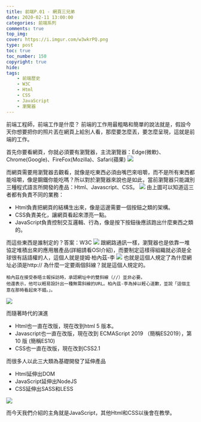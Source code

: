```yaml
---
title: 前端P.01 - 網頁三兄弟
date: 2020-02-11 13:00:00
categories: 前端系列
comments: true
top_img: 
cover: https://i.imgur.com/w3wkrPQ.png
type: post
toc: true
toc_number: 150
copyright: true
hide:
tags: 
    - 前端歷史
    - W3C
    - Html
    - CSS
    - JavaScript
    - 瀏覽器
---
```

前端工程師，前端工作是什麼？
前端的工作用最粗略和簡單的說法就是，假設今天你想要把你的照片丟在網頁上給別人看，那麼要怎麼丟，要怎麼呈現，這就是前端的工作。

首先你要看網頁，你就必須要有瀏覽器，主流瀏覽器：Edge(微軟)、Chrome(Google)、FireFox(Mozilla)、Safari(蘋果)
![](https://i.imgur.com/S8z19lm.png)

而網頁需要用瀏覽器去觀看，就像是吃東西必須由嘴巴來咀嚼，而不是所有東西都能咀嚼，像是鋼鐵你能吃嗎？所以對於瀏覽器來說也是如此，當前瀏覽器只能識別三種程式語言所開發的產品：Html、Javascript、CSS。
![](https://i.imgur.com/1Yb84KH.png)
由上圖可以知道這三者都有負責不同的業務：
* Html負責把網頁的結構生出來，像是這邊需要一個按鈕之類的架構。
* CSS負責美化，讓網頁看起來漂亮一點。
* JavaScript負責控制交互邏輯、行為，像是按下按鈕後應該跑出什麼東西之類的。

而這些東西是誰制定的？答案：W3C 
![](https://i.imgur.com/gM9LDro.png)
跟網路通訊一樣，瀏覽器也是依靠一堆協定堆積出來的應用層產品(詳細請看OSI介紹)，而要制定這樣得組織就必須是全球很有話語權的人，這個人就是提姆·柏內茲-李
![](https://i.imgur.com/rdSDd3v.png)
也就是這個人規定了為什麼網址必須是http:// 為什麼一定要兩個斜線？就是這個人規定的。

```
柏內茲在接受泰晤士報採訪時，承認網址中的雙斜線（//）並非必要。
他還表示，他可以輕易設計出一種無需斜線的URL。柏內茲-李為掉以輕心道歉，並說「這個主意在那時看起來不錯。」。
```

![](https://i.imgur.com/h7b3BTK.png)

而隨著時代的演進
* Html也一直在改版，現在改到html 5 版本。
* Javascript也一直在改版，現在改到 ECMAScript 2019 （簡稱ES2019），第 10 版 (簡稱ES10)
* CSS也一直在改版，現在改到CSS2.1

而很多人以此三大類為基礎開發了延伸產品
* Html延伸出DOM
* JavaScript延伸出NodeJS
* CSS延伸出SASS和LESS

![](https://i.imgur.com/vCxLFMU.png)

而今天我們介紹的主角就是JavaScript，其他Html和CSS以後會在教學。
